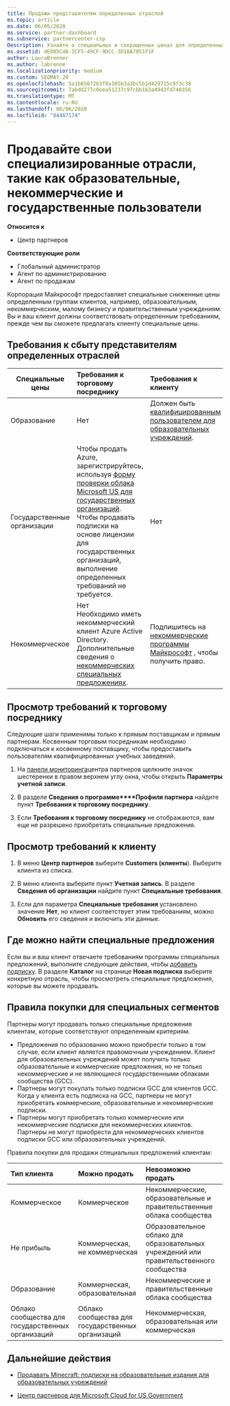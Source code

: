 ```yaml
---
title: Продажи представителям определенных отраслей
ms.topic: article
ms.date: 06/05/2020
ms.service: partner-dashboard
ms.subservice: partnercenter-csp
Description: Узнайте о специальных и сокращенных ценах для определенных групп клиентов, включая учебных заказчиков, некоммерческих клиентов и пользователей государственных организаций.
ms.assetid: 4E085C48-3CF5-49CF-9DCC-3D18A7051F1F
author: LauraBrenner
ms.author: labrenne
ms.localizationpriority: medium
ms.custom: SEOMAY.20
ms.openlocfilehash: 5a1b8567263f8a105b3a3bc5b1d429715c9f3c38
ms.sourcegitcommit: 7abdd277c0eea51237c97cbb163a4943fd740356
ms.translationtype: MT
ms.contentlocale: ru-RU
ms.lasthandoff: 06/06/2020
ms.locfileid: "84467174"
---
```

# <a name="sell-to-specialized-industries-like-education-non-profit-and-government-users"></a>Продавайте свои специализированные отрасли, такие как образовательные, некоммерческие и государственные пользователи

**Относится к**

- Центр партнеров

**Соответствующие роли**

- Глобальный администратор
- Агент по администрированию
- Агент по продажам

Корпорация Майкрософт предоставляет специальные сниженные цены определенным группам клиентов, например, образовательным, некоммерческим, малому бизнесу и правительственным учреждениям. Вы и ваш клиент должны соответствовать определенным требованиям, прежде чем вы сможете предлагать клиенту специальные цены. 

## <a name="requirements-to-sell-to-specialized-industries"></a>Требования к сбыту представителям определенных отраслей

|**Специальные цены**   |**Требования к торговому посреднику**   |**Требования к клиенту**   |
|----------------------------|:---------------------------------|:------------------------------------------|
|Образование   |Нет   | Должен быть [квалифицированным пользователем для образовательных учреждений](https://www.microsoftvolumelicensing.com/DocumentSearch.aspx?Mode=3&DocumentTypeId=7).   |
|Государственные организации   |Чтобы продать Azure, зарегистрируйтесь, используя [форму проверки облака Microsoft US для государственных организаций](https://azuregov.microsoft.com/csp). Чтобы продавать подписки на основе лицензии для государственных организаций, выполнение определенных требований не требуется.|   Нет|
|Некоммерческое  |Нет<br/> Необходимо иметь некоммерческий клиент Azure Active Directory.<br/> Дополнительные сведения о [некоммерческих специальных предложениях](https://assetsprod.microsoft.com/mpn/nonprofit-skus-in-csp-faq.pdf).   |Подпишитесь на [некоммерческие программы Майкрософт](https://nonprofit.microsoft.com/#/register) , чтобы получить право.   |

## <a name="check-your-reseller-qualifications"></a>Просмотр требований к торговому посреднику

Следующие шаги применимы только к прямым поставщикам и прямым партнерам. Косвенным торговым посредникам необходимо подключаться к косвенному поставщику, чтобы предоставить пользователям квалифицированных учебных заведений.

1. На [панели мониторинга](https://partner.microsoft.com/dashboard)центра партнеров щелкните значок шестеренки в правом верхнем углу окна, чтобы открыть **Параметры учетной записи**.

2. В разделе **Сведения о программе****Профиля партнера** найдите пункт **Требования к торговому посреднику**.

3. Если **Требования к торговому посреднику** не отображаются, вам еще не разрешено приобретать специальные предложения.

## <a name="check-the-customer-qualifications"></a>Просмотр требований к клиенту

1. В меню **Центр партнеров** выберите **Customers (клиенты**). Выберите клиента из списка.

2. В меню клиента выберите пункт **Учетная запись**. В разделе **Сведения об организации** найдите пункт **Специальные требования**.

3. Если для параметра **Специальные требования** установлено значение **Нет**, но клиент соответствует этим требованиям, можно **Обновить** его сведения и включить эти данные.

## <a name="where-to-find-special-offers"></a>Где можно найти специальные предложения

Если вы и ваш клиент отвечаете требованиям программы специальных предложений, выполните следующие действия, чтобы [добавить подписку](create-a-new-subscription.md). В разделе **Каталог** на странице **Новая подписка** выберите конкретную отрасль, чтобы просмотреть специальные предложения, которые вы можете продавать.

## <a name="purchase-rules-for-special-segments"></a>Правила покупки для специальных сегментов

Партнеры могут продавать только специальные предложения клиентам, которые соответствуют определенным критериям. 

- Предложения по образованию можно приобрести только в том случае, если клиент является правомочным учреждением. Клиент для образовательных учреждений может получить только образовательные и коммерческие предложения, но не только некоммерческие и не являющиеся государственными облаками сообщества (GCC).
- Партнеры могут покупать только подписки GCC для клиентов GCC. Когда у клиента есть подписка на GCC, партнеры не могут приобретать коммерческие, образовательные и некоммерческие подписки. 
- Партнеры могут приобретать только коммерческие или некоммерческие подписки для некоммерческих клиентов. Партнеры не могут приобрести для некоммерческих клиентов подписки GCC или образовательных учреждений.

Правила покупки для продажи специальных предложений клиентам:

|**Тип клиента**   |**Можно продать**   |**Невозможно продать**   |
|:----------------------------|:---------------------------------|:------------------------------------------|
| Коммерческое |Коммерческое | Некоммерческие, образовательные и правительственные облака сообщества |
| Не прибыль |Коммерческая, не коммерческая | Образовательное облако для образовательных учреждений или правительственного сообщества |
| Образование |Коммерческая, образовательная | Некоммерческие и правительственные облака сообщества |
| Облако сообщества для государственных организаций |Облако сообщества для государственных организаций | Некоммерческая, образовательная или коммерческая |

## <a name="next-steps"></a>Дальнейшие действия

- [Продавать Minecraft: подписки на образовательные издания для образовательных учреждений](minecraft-subscriptions.md)

- [Центр партнеров для Microsoft Cloud for US Government](partner-center-for-microsoft-us-govt-cloud.md)
